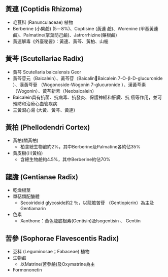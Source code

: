 ## 黃連 (Coptidis Rhizoma)
- 毛茛科 (Ranunculaceae) 植物
- Berberine (小檗鹼) (5－8%)、Coptisine (黃連 鹼)、Worenine (甲基黃連鹼)、Palmatine(掌葉防己鹼)、Jatrorrhizine(藥根鹼)
- 黃連解毒《外臺秘要》：黃連、黃芩、黃柏、山梔
## 黃芩 (Scutellariae Radix)
- 黃芩 Scutellaria baicalensis Geor
- 黃芩苷元（Baicalein）、黃芩苷（BaicalinBaicalein 7-O-β-D-glucuronide ）、漢黃芩苷 （Wogonoside-Wogonin 7-glucuronide ）、漢黃芩素 （Wogonin）、黃芩新素（Neobaicalein）
- Baicalein具有抗菌、抗病毒、抗發炎、保護神經和肝臟、抗 癌等作用，並可預防和治療心血管疾病
- 三黃瀉心湯 (大黃、黃芩、黃連)
## 黃柏 (Phellodendri Cortex)
- 黃柏(關黃柏)
	- 柏含總生物鹼約2%，其中Berberine及Palmatine各約佔35%
- 黃皮樹(川黃柏)
	- 含總生物鹼約4.5%，其中Berberine約佔70%
## 龍膽 (Gentianae Radix)
- 乾燥根莖
- 單萜類配醣體
	- Secoiridoid glycoside約2 ％，以龍膽苦苷 （Gentiopicrin）為主及Gentiamarin
- 色素
	- Xanthone：黃色龍膽根素(Gentisin)及Isogentisin 、 Gentiin
## 苦參 (Sophorae Flavescentis Radix)
- 豆科 (Leguminosae；Fabaceae) 植物
- 生物鹼
	- 以Matrine(苦參鹼)及Oxymatrine為主
- Formononetin
